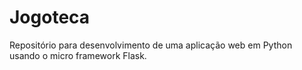 # Jogoteca
Repositório para desenvolvimento de uma aplicação web em Python usando o micro framework Flask. 
